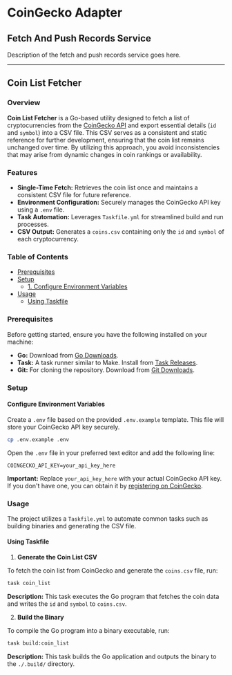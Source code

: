 # CoinGecko Adapter

## Fetch And Push Records Service

Description of the fetch and push records service goes here.

---

## Coin List Fetcher

### Overview

**Coin List Fetcher** is a Go-based utility designed to fetch a list of cryptocurrencies from the [CoinGecko API](https://www.coingecko.com/en/api) and export essential details (`id` and `symbol`) into a CSV file. This CSV serves as a consistent and static reference for further development, ensuring that the coin list remains unchanged over time. By utilizing this approach, you avoid inconsistencies that may arise from dynamic changes in coin rankings or availability.

### Features

- **Single-Time Fetch:** Retrieves the coin list once and maintains a consistent CSV file for future reference.
- **Environment Configuration:** Securely manages the CoinGecko API key using a `.env` file.
- **Task Automation:** Leverages `Taskfile.yml` for streamlined build and run processes.
- **CSV Output:** Generates a `coins.csv` containing only the `id` and `symbol` of each cryptocurrency.

### Table of Contents

- [Prerequisites](#prerequisites)
- [Setup](#setup)
    - [1. Configure Environment Variables](#1-configure-environment-variables)
- [Usage](#usage)
    - [Using Taskfile](#using-taskfile)

### Prerequisites

Before getting started, ensure you have the following installed on your machine:

- **Go:** Download from [Go Downloads](https://golang.org/dl/).
- **Task:** A task runner similar to Make. Install from [Task Releases](https://github.com/go-task/task/releases).
- **Git:** For cloning the repository. Download from [Git Downloads](https://git-scm.com/downloads).

### Setup

#### Configure Environment Variables

Create a `.env` file based on the provided `.env.example` template. This file will store your CoinGecko API key securely.

```bash
cp .env.example .env
```

Open the `.env` file in your preferred text editor and add the following line:

```env
COINGECKO_API_KEY=your_api_key_here
```

**Important:** Replace `your_api_key_here` with your actual CoinGecko API key. If you don't have one, you can obtain it by [registering on CoinGecko](https://www.coingecko.com/en/api).

### Usage

The project utilizes a `Taskfile.yml` to automate common tasks such as building binaries and generating the CSV file.

#### Using Taskfile

1. **Generate the Coin List CSV**

To fetch the coin list from CoinGecko and generate the `coins.csv` file, run:

```bash
task coin_list
```

**Description:** This task executes the Go program that fetches the coin data and writes the `id` and `symbol` to `coins.csv`.

2. **Build the Binary**

To compile the Go program into a binary executable, run:

```bash
task build:coin_list
```

**Description:** This task builds the Go application and outputs the binary to the `./.build/` directory.